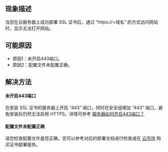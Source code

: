 
## 现象描述
当您在云服务器上成功部署 SSL 证书后，通过 “https://+域名” 的方式访问网站时，显示无法打开网站。

## 可能原因
- 原因1：未开启443端口。
- 原因2：配置文件未配置正确。

## 解决方法
#### 未开启443端口
在安装 SSL 证书的服务器上开启 “443” 端口，同时在安全组增加 “443” 端口，避免安装后仍然无法启用 HTTPS。详情可参考 [服务器如何开启443端口？](https://cloud.tencent.com/document/product/400/45144)

#### 配置文件未配置正确
请您检查配置文件是否正确，您可以参考对应的部署文档进行检查或在 [云市场](https://market.cloud.tencent.com/search/%E8%AF%81%E4%B9%A6%E9%83%A8%E7%BD%B2) 购买证书部署服务。


